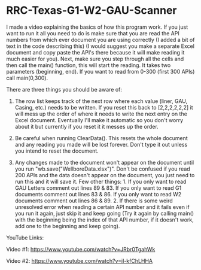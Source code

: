 # RRC-Texas-G1-W2-GAU-Scanner
I made a video explaining the basics of how this program work. If you just want to run it all you need to do is make sure that you are read the API numbers from which ever document you are using correctly (I added a bit of text in the code describing this) (I would suggest you make a separate Excel document and copy paste the API's there because it will make reading it much easier for you). Next, make sure you step through all the cells and then call the main() function, this will start the reading. It takes two parameters (beginning, end). If you want to read from 0-300 (first 300 APIs) call main(0,300). 

There are three things you should be aware of: 

1. The row list keeps track of the next row where each value (liner, GAU, Casing, etc.) needs to be written. If you reset this back to [2,2,2,2,2,2] it will mess up the order    of where it needs to write the next entry on the Excel document. Eventually I'll make it automatic so you don't worry about it but currently if you reset it it messes up         the order.  

2. Be careful when running ClearData(). This resets the whole document and any reading  you made will be lost forever. Don't type it out unless you intend to reset the document.  

3. Any changes made to the document won't appear on the document until you run "wb.save("WellboreData.xlsx")". Don't be confused if you read 200 APIs and the data doesn't appear on the document, you just need to run this and it will save it.   Few other things: 1. If you only want to read GAU Letters comment out lines 89 &amp; 83. If you only want to read G1 documents comment out lines 83 &amp; 86. If you only want to read W2 documents comment out lines 86 &amp; 89.  2. If there is some weird unresolved error when reading a certain API number and it fails even if you run it again, just skip it and keep going (Try it again by calling main() with the beginning being the index of that API number, if it doesn't work, add one to the beginning and keep going). 
  
YouTube Links:
 
 Video #1: https://www.youtube.com/watch?v=JRbr0TgahWk
 
 Video #2: https://www.youtube.com/watch?v=iI-kfChLHHA
 
